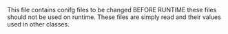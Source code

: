 This file contains conifg files to be changed BEFORE RUNTIME
these files should not be used on runtime. These files are simply read and their
values used in other classes.